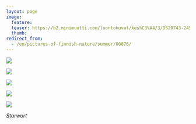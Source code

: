 ```yaml
---
layout: page
image:
  feature:
  teaser: https://b2.minimuutti.com/luontokuvat/kes%C3%A4/3/DS20743-245px.jpg
  thumb:
redirect_from:
  - /en/pictures-of-finnish-nature/summer/00076/
---
```


![](https://b2.minimuutti.com/luontokuvat/kes%C3%A4/3/DS20741-800px.jpg)

![](https://b2.minimuutti.com/luontokuvat/kes%C3%A4/3/DS20743-800px.jpg)

![](https://b2.minimuutti.com/luontokuvat/kes%C3%A4/3/DS20751-800px.jpg)

![](https://b2.minimuutti.com/luontokuvat/kes%C3%A4/3/DS20758-800px.jpg)

![](https://b2.minimuutti.com/luontokuvat/kes%C3%A4/3/DS20766-800px.jpg)

*Starwort*
